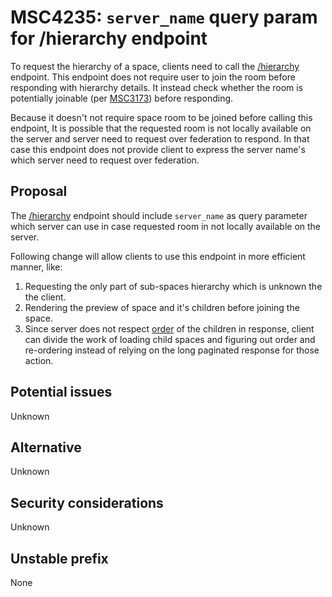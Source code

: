 # MSC4235: `server_name` query param for /hierarchy endpoint

To request the hierarchy of a space, clients need to call the
[/hierarchy](https://spec.matrix.org/v1.9/client-server-api/#get_matrixclientv1roomsroomidhierarchy) endpoint. This
endpoint does not require user to join the room before responding with hierarchy details. It instead check whether the
room is potentially joinable (per [MSC3173](https://github.com/matrix-org/matrix-spec-proposals/pull/3173)) before
responding.

Because it doesn't not require space room to be joined before calling this endpoint, It is possible that the requested
room is not locally available on the server and server need to request over federation to respond. In that case this
endpoint does not provide client to express the server name's which server need to request over federation. 

## Proposal

The [/hierarchy](https://spec.matrix.org/v1.9/client-server-api/#get_matrixclientv1roomsroomidhierarchy) endpoint should
include `server_name` as query parameter which server can use in case requested room in not locally available on the
server.

Following change will allow clients to use this endpoint in more efficient manner, like: 
1. Requesting the only part of sub-spaces hierarchy which is unknown the the client.
2. Rendering the preview of space and it's children before joining the space.
3. Since server does not respect [order](https://spec.matrix.org/v1.9/client-server-api/#mspacechild) of the children in
   response, client can divide the work of loading child spaces and figuring out order and re-ordering instead of
   relying on the long paginated response for those action.

## Potential issues
Unknown

## Alternative
Unknown

## Security considerations
Unknown

## Unstable prefix
None